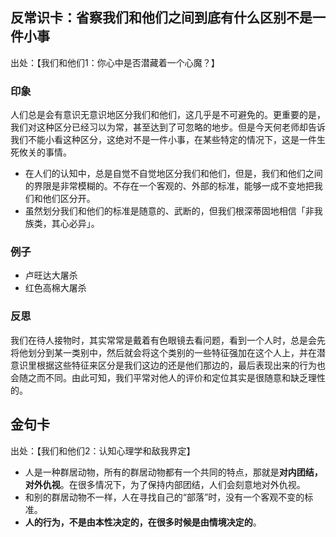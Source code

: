 
## 反常识卡：省察我们和他们之间到底有什么区别不是一件小事
出处：【我们和他们1：你心中是否潜藏着一个心魔？】

### 印象
人们总是会有意识无意识地区分我们和他们，这几乎是不可避免的。更重要的是，我们对这种区分已经习以为常，甚至达到了可忽略的地步。但是今天何老师却告诉我们不能小看这种区分，这绝对不是一件小事，在某些特定的情况下，这是一件生死攸关的事情。

- 在人们的认知中，总是自觉不自觉地区分我们和他们，但是，我们和他们之间的界限是非常模糊的。不存在一个客观的、外部的标准，能够一成不变地把我们和他们区分开。
- 虽然划分我们和他们的标准是随意的、武断的，但我们根深蒂固地相信「非我族类，其心必异」。

### 例子
- 卢旺达大屠杀
- 红色高棉大屠杀

### 反思
我们在待人接物时，其实常常是戴着有色眼镜去看问题，看到一个人时，总是会先将他划分到某一类别中，然后就会将这个类别的一些特征强加在这个人上，并在潜意识里根据这些特征来区分是我们这边的还是他们那边的，最后表现出来的行为也会随之而不同。由此可知，我们平常对他人的评价和定位其实是很随意和缺乏理性的。

## 金句卡
出处：【我们和他们2：认知心理学和敌我界定】

- 人是一种群居动物，所有的群居动物都有一个共同的特点，那就是**对内团结，对外仇视**。在很多情况下，为了保持内部团结，人们会刻意地对外仇视。
- 和别的群居动物不一样，人在寻找自己的“部落”时，没有一个客观不变的标准。
- **人的行为，不是由本性决定的，在很多时候是由情境决定的**。
